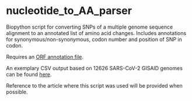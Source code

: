 # nucleotide_to_AA_parser
Biopython script for converting SNPs of a multiple genome sequence alignment to an annotated list of amino acid changes. Includes annotations for synonymous/non-synonymous, codon number and position of SNP in codon. 

Requires an [ORF annotation file](orf_positions.csv).

An exemplary CSV output based on 12626 SARS-CoV-2 GISAID genomes can be found [here](sars_cov_2_12626_genomes_ouput.csv).

Reference to the article where this script was used will be provided when possible.
